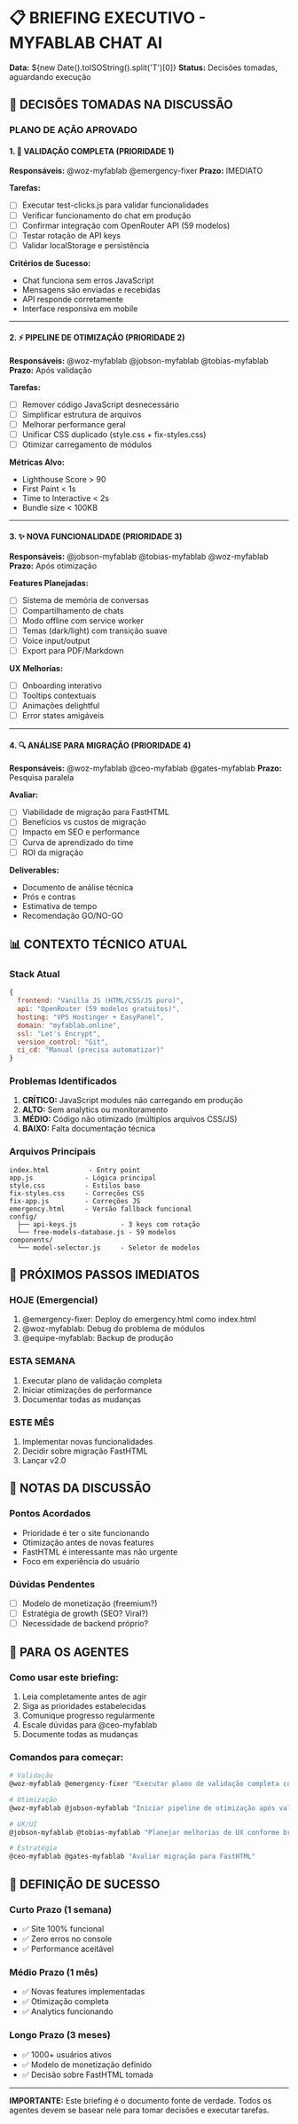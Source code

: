 # 📋 BRIEFING EXECUTIVO - MYFABLAB CHAT AI
**Data:** ${new Date().toISOString().split('T')[0]}
**Status:** Decisões tomadas, aguardando execução

## 🎯 DECISÕES TOMADAS NA DISCUSSÃO

### PLANO DE AÇÃO APROVADO

#### 1. 🧪 VALIDAÇÃO COMPLETA (PRIORIDADE 1)
**Responsáveis:** @woz-myfablab @emergency-fixer
**Prazo:** IMEDIATO

**Tarefas:**
- [ ] Executar test-clicks.js para validar funcionalidades
- [ ] Verificar funcionamento do chat em produção
- [ ] Confirmar integração com OpenRouter API (59 modelos)
- [ ] Testar rotação de API keys
- [ ] Validar localStorage e persistência

**Critérios de Sucesso:**
- Chat funciona sem erros JavaScript
- Mensagens são enviadas e recebidas
- API responde corretamente
- Interface responsiva em mobile

---

#### 2. ⚡ PIPELINE DE OTIMIZAÇÃO (PRIORIDADE 2)
**Responsáveis:** @woz-myfablab @jobson-myfablab @tobias-myfablab
**Prazo:** Após validação

**Tarefas:**
- [ ] Remover código JavaScript desnecessário
- [ ] Simplificar estrutura de arquivos
- [ ] Melhorar performance geral
- [ ] Unificar CSS duplicado (style.css + fix-styles.css)
- [ ] Otimizar carregamento de módulos

**Métricas Alvo:**
- Lighthouse Score > 90
- First Paint < 1s
- Time to Interactive < 2s
- Bundle size < 100KB

---

#### 3. ✨ NOVA FUNCIONALIDADE (PRIORIDADE 3)
**Responsáveis:** @jobson-myfablab @tobias-myfablab @woz-myfablab
**Prazo:** Após otimização

**Features Planejadas:**
- [ ] Sistema de memória de conversas
- [ ] Compartilhamento de chats
- [ ] Modo offline com service worker
- [ ] Temas (dark/light) com transição suave
- [ ] Voice input/output
- [ ] Export para PDF/Markdown

**UX Melhorias:**
- [ ] Onboarding interativo
- [ ] Tooltips contextuais
- [ ] Animações delightful
- [ ] Error states amigáveis

---

#### 4. 🔍 ANÁLISE PARA MIGRAÇÃO (PRIORIDADE 4)
**Responsáveis:** @woz-myfablab @ceo-myfablab @gates-myfablab
**Prazo:** Pesquisa paralela

**Avaliar:**
- [ ] Viabilidade de migração para FastHTML
- [ ] Benefícios vs custos de migração
- [ ] Impacto em SEO e performance
- [ ] Curva de aprendizado do time
- [ ] ROI da migração

**Deliverables:**
- Documento de análise técnica
- Prós e contras
- Estimativa de tempo
- Recomendação GO/NO-GO

## 📊 CONTEXTO TÉCNICO ATUAL

### Stack Atual
```javascript
{
  frontend: "Vanilla JS (HTML/CSS/JS puro)",
  api: "OpenRouter (59 modelos gratuitos)",
  hosting: "VPS Hostinger + EasyPanel",
  domain: "myfablab.online",
  ssl: "Let's Encrypt",
  version_control: "Git",
  ci_cd: "Manual (precisa automatizar)"
}
```

### Problemas Identificados
1. **CRÍTICO:** JavaScript modules não carregando em produção
2. **ALTO:** Sem analytics ou monitoramento
3. **MÉDIO:** Código não otimizado (múltiplos arquivos CSS/JS)
4. **BAIXO:** Falta documentação técnica

### Arquivos Principais
```
index.html          - Entry point
app.js             - Lógica principal
style.css          - Estilos base
fix-styles.css     - Correções CSS
fix-app.js         - Correções JS
emergency.html     - Versão fallback funcional
config/
  ├── api-keys.js           - 3 keys com rotação
  └── free-models-database.js - 59 modelos
components/
  └── model-selector.js     - Seletor de modelos
```

## 🚀 PRÓXIMOS PASSOS IMEDIATOS

### HOJE (Emergencial)
1. @emergency-fixer: Deploy do emergency.html como index.html
2. @woz-myfablab: Debug do problema de módulos
3. @equipe-myfablab: Backup de produção

### ESTA SEMANA
1. Executar plano de validação completa
2. Iniciar otimizações de performance
3. Documentar todas as mudanças

### ESTE MÊS
1. Implementar novas funcionalidades
2. Decidir sobre migração FastHTML
3. Lançar v2.0

## 💬 NOTAS DA DISCUSSÃO

### Pontos Acordados
- Prioridade é ter o site funcionando
- Otimização antes de novas features
- FastHTML é interessante mas não urgente
- Foco em experiência do usuário

### Dúvidas Pendentes
- [ ] Modelo de monetização (freemium?)
- [ ] Estratégia de growth (SEO? Viral?)
- [ ] Necessidade de backend próprio?

## 📝 PARA OS AGENTES

### Como usar este briefing:
1. Leia completamente antes de agir
2. Siga as prioridades estabelecidas
3. Comunique progresso regularmente
4. Escale dúvidas para @ceo-myfablab
5. Documente todas as mudanças

### Comandos para começar:
```bash
# Validação
@woz-myfablab @emergency-fixer "Executar plano de validação completa conforme briefing"

# Otimização
@woz-myfablab @jobson-myfablab "Iniciar pipeline de otimização após validação"

# UX/UI
@jobson-myfablab @tobias-myfablab "Planejar melhorias de UX conforme briefing"

# Estratégia
@ceo-myfablab @gates-myfablab "Avaliar migração para FastHTML"
```

## 🎯 DEFINIÇÃO DE SUCESSO

### Curto Prazo (1 semana)
- ✅ Site 100% funcional
- ✅ Zero erros no console
- ✅ Performance aceitável

### Médio Prazo (1 mês)
- ✅ Novas features implementadas
- ✅ Otimização completa
- ✅ Analytics funcionando

### Longo Prazo (3 meses)
- ✅ 1000+ usuários ativos
- ✅ Modelo de monetização definido
- ✅ Decisão sobre FastHTML tomada

---

**IMPORTANTE:** Este briefing é o documento fonte de verdade. Todos os agentes devem se basear nele para tomar decisões e executar tarefas.